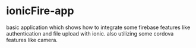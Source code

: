 # ionicFire-app
basic application which shows how to integrate some firebase features like authentication and file upload with ionic.
also utilizing some cordova features like camera.
